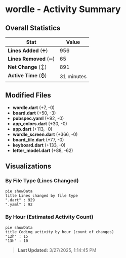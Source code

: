 # wordle - Activity Summary 

## Overall Statistics

| Stat                   | Value                                                             |
| ---------------------- | ----------------------------------------------------------------- |
| **Lines Added** (➕)   | 956                                          |
| **Lines Removed** (➖) | 65                                        |
| **Net Change** (↕)    | 891                |
| **Active Time** (⌚)   | 31 minutes |


## Modified Files
- **wordle.dart** (+7, -0)
- **board.dart** (+50, -3)
- **pubspec.yaml** (+92, -0)
- **app_colors.dart** (+30, -0)
- **app.dart** (+113, -0)
- **wordle_screen.dart** (+366, -0)
- **board_tile.dart** (+77, -0)
- **keyboard.dart** (+133, -0)
- **letter_model.dart** (+88, -62)

## Visualizations

### By File Type (Lines Changed)

```mermaid
pie showData
title Lines changed by file type
".dart" : 929
".yaml" : 92
```

### By Hour (Estimated Activity Count)

```mermaid
pie showData
title Coding activity by hour (count of changes)
"12h" : 15
"13h" : 10
```


> **Last Updated:** 3/27/2025, 1:14:45 PM